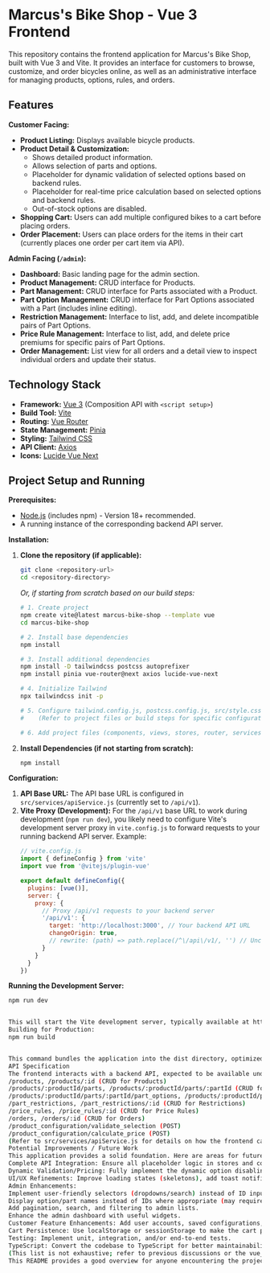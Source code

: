 # Marcus's Bike Shop - Vue 3 Frontend

This repository contains the frontend application for Marcus's Bike Shop, built with Vue 3 and Vite. It provides an interface for customers to browse, customize, and order bicycles online, as well as an administrative interface for managing products, options, rules, and orders.

## Features

**Customer Facing:**

* **Product Listing:** Displays available bicycle products.
* **Product Detail & Customization:**
    * Shows detailed product information.
    * Allows selection of parts and options.
    * Placeholder for dynamic validation of selected options based on backend rules.
    * Placeholder for real-time price calculation based on selected options and backend rules.
    * Out-of-stock options are disabled.
* **Shopping Cart:** Users can add multiple configured bikes to a cart before placing orders.
* **Order Placement:** Users can place orders for the items in their cart (currently places one order per cart item via API).

**Admin Facing (`/admin`):**

* **Dashboard:** Basic landing page for the admin section.
* **Product Management:** CRUD interface for Products.
* **Part Management:** CRUD interface for Parts associated with a Product.
* **Part Option Management:** CRUD interface for Part Options associated with a Part (includes inline editing).
* **Restriction Management:** Interface to list, add, and delete incompatible pairs of Part Options.
* **Price Rule Management:** Interface to list, add, and delete price premiums for specific pairs of Part Options.
* **Order Management:** List view for all orders and a detail view to inspect individual orders and update their status.

## Technology Stack

* **Framework:** [Vue 3](https://vuejs.org/) (Composition API with `<script setup>`)
* **Build Tool:** [Vite](https://vitejs.dev/)
* **Routing:** [Vue Router](https://router.vuejs.org/)
* **State Management:** [Pinia](https://pinia.vuejs.org/)
* **Styling:** [Tailwind CSS](https://tailwindcss.com/)
* **API Client:** [Axios](https://axios-http.com/)
* **Icons:** [Lucide Vue Next](https://lucide.dev/)

## Project Setup and Running

**Prerequisites:**

* [Node.js](https://nodejs.org/) (includes npm) - Version 18+ recommended.
* A running instance of the corresponding backend API server.

**Installation:**

1.  **Clone the repository (if applicable):**
    ```bash
    git clone <repository-url>
    cd <repository-directory>
    ```
    *Or, if starting from scratch based on our build steps:*
    ```bash
    # 1. Create project
    npm create vite@latest marcus-bike-shop --template vue
    cd marcus-bike-shop

    # 2. Install base dependencies
    npm install

    # 3. Install additional dependencies
    npm install -D tailwindcss postcss autoprefixer
    npm install pinia vue-router@next axios lucide-vue-next

    # 4. Initialize Tailwind
    npx tailwindcss init -p

    # 5. Configure tailwind.config.js, postcss.config.js, src/style.css
    #    (Refer to project files or build steps for specific configurations)

    # 6. Add project files (components, views, stores, router, services...)
    ```

2.  **Install Dependencies (if not starting from scratch):**
    ```bash
    npm install
    ```

**Configuration:**

1.  **API Base URL:** The API base URL is configured in `src/services/apiService.js` (currently set to `/api/v1`).
2.  **Vite Proxy (Development):** For the `/api/v1` base URL to work during development (`npm run dev`), you likely need to configure Vite's development server proxy in `vite.config.js` to forward requests to your running backend API server. Example:
    ```javascript
    // vite.config.js
    import { defineConfig } from 'vite'
    import vue from '@vitejs/plugin-vue'

    export default defineConfig({
      plugins: [vue()],
      server: {
        proxy: {
          // Proxy /api/v1 requests to your backend server
          '/api/v1': {
            target: 'http://localhost:3000', // Your backend API URL
            changeOrigin: true,
            // rewrite: (path) => path.replace(/^\/api\/v1/, '') // Uncomment if backend doesn't expect /api/v1 prefix
          }
        }
      }
    })
    ```

**Running the Development Server:**

```bash
npm run dev


This will start the Vite development server, typically available at http://localhost:5173 (or the next available port).
Building for Production:
npm run build


This command bundles the application into the dist directory, optimized for deployment. The build process includes minification, which removes comments and whitespace.
API Specification
The frontend interacts with a backend API, expected to be available under the configured base URL (/api/v1). Key endpoints include:
/products, /products/:id (CRUD for Products)
/products/:productId/parts, /products/:productId/parts/:partId (CRUD for Parts)
/products/:productId/parts/:partId/part_options, /products/:productId/parts/:partId/part_options/:optionId (CRUD for Options)
/part_restrictions, /part_restrictions/:id (CRUD for Restrictions)
/price_rules, /price_rules/:id (CRUD for Price Rules)
/orders, /orders/:id (CRUD for Orders)
/product_configuration/validate_selection (POST)
/product_configuration/calculate_price (POST)
(Refer to src/services/apiService.js for details on how the frontend calls these endpoints).
Potential Improvements / Future Work
This application provides a solid foundation. Here are areas for future development:
Complete API Integration: Ensure all placeholder logic in stores and components is fully replaced with working API calls and robust error handling.
Dynamic Validation/Pricing: Fully implement the dynamic option disabling and real-time price updates based on the /validate_selection and /calculate_price API responses.
UI/UX Refinements: Improve loading states (skeletons), add toast notifications, enhance form validation, improve accessibility, use confirmation modals, and polish styling.
Admin Enhancements:
Implement user-friendly selectors (dropdowns/search) instead of ID inputs for rules.
Display option/part names instead of IDs where appropriate (may require API changes or caching).
Add pagination, search, and filtering to admin lists.
Enhance the admin dashboard with useful widgets.
Customer Feature Enhancements: Add user accounts, saved configurations, product search/filtering, visual customization previews.
Cart Persistence: Use localStorage or sessionStorage to make the cart persist across browser sessions.
Testing: Implement unit, integration, and/or end-to-end tests.
TypeScript: Convert the codebase to TypeScript for better maintainability.
(This list is not exhaustive; refer to previous discussions or the vue_bike_shop_enhancements document for more ideas).
This README provides a good overview for anyone encountering the project. You can save this content as `README.md` in the root of your project directory.


